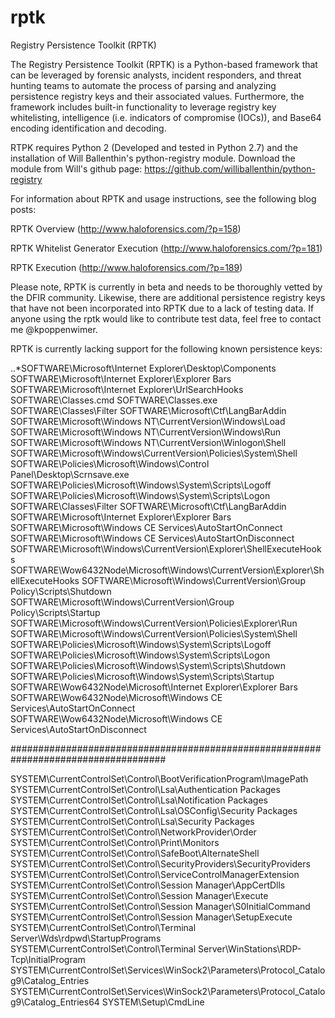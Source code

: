 # rptk
Registry Persistence Toolkit (RPTK)

The Registry Persistence Toolkit (RPTK) is a Python-based framework that can be leveraged by forensic analysts, incident responders, and threat hunting teams to automate the process of parsing and analyzing persistence registry keys and their associated values.  Furthermore, the framework includes built-in functionality to leverage registry key whitelisting, intelligence (i.e. indicators of compromise (IOCs)), and Base64 encoding identification and decoding.

RTPK requires Python 2 (Developed and tested in Python 2.7) and the installation of Will Ballenthin's python-registry module.  Download the module from Will's github page: https://github.com/williballenthin/python-registry

For information about RPTK and usage instructions, see the following blog posts:

RPTK Overview (http://www.haloforensics.com/?p=158)

RPTK Whitelist Generator Execution (http://www.haloforensics.com/?p=181)

RPTK Execution (http://www.haloforensics.com/?p=189)

Please note, RPTK is currently in beta and needs to be thoroughly vetted by the DFIR community.  Likewise, there are additional persistence registry keys that have not been incorporated into RPTK due to a lack of testing data.  If anyone using the rptk would like to contribute test data, feel free to contact me @kpoppenwimer.

RPTK is currently lacking support for the following known persistence keys:

..*SOFTWARE\Microsoft\Internet Explorer\Desktop\Components
SOFTWARE\Microsoft\Internet Explorer\Explorer Bars
SOFTWARE\Microsoft\Internet Explorer\UrlSearchHooks
SOFTWARE\Classes\.cmd
SOFTWARE\Classes\.exe
SOFTWARE\Classes\Filter
SOFTWARE\Microsoft\Ctf\LangBarAddin
SOFTWARE\Microsoft\Windows NT\CurrentVersion\Windows\Load
SOFTWARE\Microsoft\Windows NT\CurrentVersion\Windows\Run
SOFTWARE\Microsoft\Windows NT\CurrentVersion\Winlogon\Shell
SOFTWARE\Microsoft\Windows\CurrentVersion\Policies\System\Shell
SOFTWARE\Policies\Microsoft\Windows\Control Panel\Desktop\Scrnsave.exe
SOFTWARE\Policies\Microsoft\Windows\System\Scripts\Logoff
SOFTWARE\Policies\Microsoft\Windows\System\Scripts\Logon
SOFTWARE\Classes\Filter
SOFTWARE\Microsoft\Ctf\LangBarAddin
SOFTWARE\Microsoft\Internet Explorer\Explorer Bars
SOFTWARE\Microsoft\Windows CE Services\AutoStartOnConnect
SOFTWARE\Microsoft\Windows CE Services\AutoStartOnDisconnect
SOFTWARE\Microsoft\Windows\CurrentVersion\Explorer\ShellExecuteHooks
SOFTWARE\Wow6432Node\Microsoft\Windows\CurrentVersion\Explorer\ShellExecuteHooks
SOFTWARE\Microsoft\Windows\CurrentVersion\Group Policy\Scripts\Shutdown
SOFTWARE\Microsoft\Windows\CurrentVersion\Group Policy\Scripts\Startup
SOFTWARE\Microsoft\Windows\CurrentVersion\Policies\Explorer\Run
SOFTWARE\Microsoft\Windows\CurrentVersion\Policies\System\Shell
SOFTWARE\Policies\Microsoft\Windows\System\Scripts\Logoff
SOFTWARE\Policies\Microsoft\Windows\System\Scripts\Logon
SOFTWARE\Policies\Microsoft\Windows\System\Scripts\Shutdown
SOFTWARE\Policies\Microsoft\Windows\System\Scripts\Startup
SOFTWARE\Wow6432Node\Microsoft\Internet Explorer\Explorer Bars
SOFTWARE\Wow6432Node\Microsoft\Windows CE Services\AutoStartOnConnect
SOFTWARE\Wow6432Node\Microsoft\Windows CE Services\AutoStartOnDisconnect

####################################################################################

SYSTEM\CurrentControlSet\Control\BootVerificationProgram\ImagePath
SYSTEM\CurrentControlSet\Control\Lsa\Authentication Packages
SYSTEM\CurrentControlSet\Control\Lsa\Notification Packages
SYSTEM\CurrentControlSet\Control\Lsa\OSConfig\Security Packages
SYSTEM\CurrentControlSet\Control\Lsa\Security Packages
SYSTEM\CurrentControlSet\Control\NetworkProvider\Order
SYSTEM\CurrentControlSet\Control\Print\Monitors
SYSTEM\CurrentControlSet\Control\SafeBoot\AlternateShell
SYSTEM\CurrentControlSet\Control\SecurityProviders\SecurityProviders
SYSTEM\CurrentControlSet\Control\ServiceControlManagerExtension
SYSTEM\CurrentControlSet\Control\Session Manager\AppCertDlls
SYSTEM\CurrentControlSet\Control\Session Manager\Execute
SYSTEM\CurrentControlSet\Control\Session Manager\S0InitialCommand
SYSTEM\CurrentControlSet\Control\Session Manager\SetupExecute
SYSTEM\CurrentControlSet\Control\Terminal Server\Wds\rdpwd\StartupPrograms
SYSTEM\CurrentControlSet\Control\Terminal Server\WinStations\RDP-Tcp\InitialProgram
SYSTEM\CurrentControlSet\Services\WinSock2\Parameters\Protocol_Catalog9\Catalog_Entries
SYSTEM\CurrentControlSet\Services\WinSock2\Parameters\Protocol_Catalog9\Catalog_Entries64
SYSTEM\Setup\CmdLine
